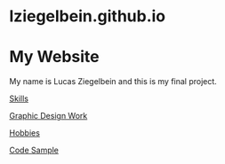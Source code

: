 # lziegelbein.github.io
<!DOCTYPE html>
<html>
<body>

  <h1>My Website</h1>
  <p>My name is Lucas Ziegelbein and this is my final project.</p>

  </p><a href="https://github.com/lziegelbein/lziegelbein.github.io/blob/main/Skills.md">Skills</a>
  <p><a href="">Graphic Design Work</a>
  <p><a href="">Hobbies</a>
  <p><a href="">Code Sample</a></p>


</body>
</html>
